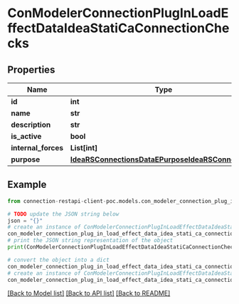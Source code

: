 # ConModelerConnectionPlugInLoadEffectDataIdeaStatiCaConnectionChecks


## Properties

Name | Type | Description | Notes
------------ | ------------- | ------------- | -------------
**id** | **int** |  | [optional] 
**name** | **str** |  | [optional] 
**description** | **str** |  | [optional] 
**is_active** | **bool** |  | [optional] 
**internal_forces** | **List[int]** |  | [optional] 
**purpose** | [**IdeaRSConnectionsDataEPurposeIdeaRSConnections**](IdeaRSConnectionsDataEPurposeIdeaRSConnections.md) |  | [optional] 

## Example

```python
from connection-restapi-client-poc.models.con_modeler_connection_plug_in_load_effect_data_idea_stati_ca_connection_checks import ConModelerConnectionPlugInLoadEffectDataIdeaStatiCaConnectionChecks

# TODO update the JSON string below
json = "{}"
# create an instance of ConModelerConnectionPlugInLoadEffectDataIdeaStatiCaConnectionChecks from a JSON string
con_modeler_connection_plug_in_load_effect_data_idea_stati_ca_connection_checks_instance = ConModelerConnectionPlugInLoadEffectDataIdeaStatiCaConnectionChecks.from_json(json)
# print the JSON string representation of the object
print(ConModelerConnectionPlugInLoadEffectDataIdeaStatiCaConnectionChecks.to_json())

# convert the object into a dict
con_modeler_connection_plug_in_load_effect_data_idea_stati_ca_connection_checks_dict = con_modeler_connection_plug_in_load_effect_data_idea_stati_ca_connection_checks_instance.to_dict()
# create an instance of ConModelerConnectionPlugInLoadEffectDataIdeaStatiCaConnectionChecks from a dict
con_modeler_connection_plug_in_load_effect_data_idea_stati_ca_connection_checks_from_dict = ConModelerConnectionPlugInLoadEffectDataIdeaStatiCaConnectionChecks.from_dict(con_modeler_connection_plug_in_load_effect_data_idea_stati_ca_connection_checks_dict)
```
[[Back to Model list]](../README.md#documentation-for-models) [[Back to API list]](../README.md#documentation-for-api-endpoints) [[Back to README]](../README.md)


